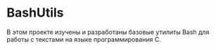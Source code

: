 # BashUtils
В этом проекте изучены и разработаны базовые утилиты Bash для работы с текстами на языке программирования C.
